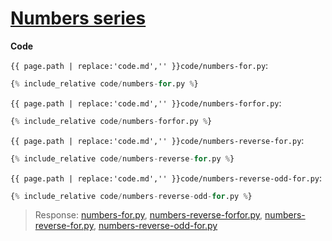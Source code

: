 # [Numbers series](code.zip)

**Code**

`{{ page.path | replace:'code.md','' }}code/numbers-for.py`:

```py
{% include_relative code/numbers-for.py %}
```

`{{ page.path | replace:'code.md','' }}code/numbers-forfor.py`:

```py
{% include_relative code/numbers-forfor.py %}
```

`{{ page.path | replace:'code.md','' }}code/numbers-reverse-for.py`:

```py
{% include_relative code/numbers-reverse-for.py %}
```

`{{ page.path | replace:'code.md','' }}code/numbers-reverse-odd-for.py`:

```py
{% include_relative code/numbers-reverse-odd-for.py %}
```

> Response: [numbers-for.py](response/numbers-for.py), [numbers-reverse-forfor.py](response/numbers-reverse-forfor.py), [numbers-reverse-for.py](response/numbers-reverse-for.py), [numbers-reverse-odd-for.py](response/numbers-reverse-odd-for.py)
